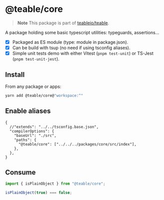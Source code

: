 # @teable/core

> **Note**
> This package is part of [teableio/teable](https://github.com/teableio/teable).

A package holding some basic typescript utilities: typeguards, assertions...

- [x] Packaged as ES module (type: module in package.json).
- [x] Can be build with tsup (no need if using tsconfig aliases).
- [x] Simple unit tests demo with either Vitest (`pnpm test-unit`) or TS-Jest (`pnpm test-unit-jest`).

## Install

From any package or apps:

```bash
yarn add @teable/core@"workspace:^"
```

## Enable aliases

```json5
{
  //"extends": "../../tsconfig.base.json",
  "compilerOptions": {
    "baseUrl": "./src",
    "paths": {
      "@teable/core": ["../../../packages/core/src/index"],
    },
  },
}
```

## Consume

```typescript
import { isPlainObject } from "@teable/core";

isPlainObject(true) === false;
```
